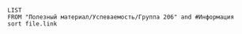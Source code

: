 ```dataview
LIST
FROM "Полезный материал/Успеваемость/Группа 206" and #Информация 
sort file.link
```
